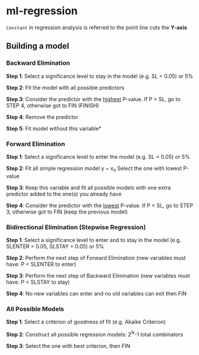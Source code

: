 # ml-regression

`Constant` in regression analysis is referred to the point line cuts the **Y-axis**

## Building a model

### Backward Elimination

**Step 1**: Select a significance level to stay in the model (e.g. SL = 0.05) or 5%

**Step 2**: Fit the model with all possible predictors

**Step 3**: Consider the predictor with the <ins>highest</ins> P-value. If P > SL, go to STEP 4, otherwise got to FIN (FINISH)

**Step 4**: Remove the predictor

**Step 5**: Fit model without this variable*

### Forward Elimination

**Step 1**: Select a significance level to enter the model (e.g. SL = 0.05) or 5%

**Step 2**: Fit all simple regression model y ~ x<sub>n</sub> Select the one with lowest P-value

**Step 3**: Keep this variable and fit all possible models with one extra predictor added to the one(s) you already have

**Step 4**: Consider the predictor with the <ins>lowest</ins> P-value. If P < SL, go to STEP 3, otherwise got to FIN (keep the previous model)

### Bidirectional Elimination (Stepwise Regression)

**Step 1**: Select a significance level to enter and to stay in the model (e.g. SLENTER = 0.05, SLSTAY = 0.05) or 5%

**Step 2**: Perform the next step of Forward Elimination (new variables must have: P < SLENTER to enter)

**Step 3**: Perform the next step of Backward Elimination (new variables must have: P < SLSTAY to stay)

**Step 4**: No new variables can enter and no old variables can exit then FIN

### All Possible Models

**Step 1**: Select a criterion of goodness of fit (e.g. Akaike Criterion)

**Step 2**: Construct all possible regression models: 2<sup>N</sup>-1 total combinators

**Step 3**: Select the one with best criterion, then FIN

